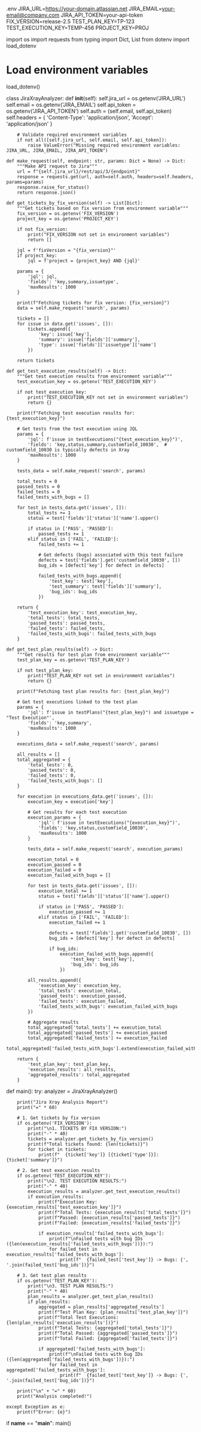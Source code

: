 .env
JIRA_URL=https://your-domain.atlassian.net
JIRA_EMAIL=your-email@company.com
JIRA_API_TOKEN=your-api-token
FIX_VERSION=release-2.5
TEST_PLAN_KEY=TP-123
TEST_EXECUTION_KEY=TEMP-456
PROJECT_KEY=PROJ

import os
import requests
from typing import Dict, List
from dotenv import load_dotenv

# Load environment variables
load_dotenv()

class JiraXrayAnalyzer:
    def __init__(self):
        self.jira_url = os.getenv('JIRA_URL')
        self.email = os.getenv('JIRA_EMAIL')
        self.api_token = os.getenv('JIRA_API_TOKEN')
        self.auth = (self.email, self.api_token)
        self.headers = {
            'Content-Type': 'application/json',
            'Accept': 'application/json'
        }
        
        # Validate required environment variables
        if not all([self.jira_url, self.email, self.api_token]):
            raise ValueError("Missing required environment variables: JIRA_URL, JIRA_EMAIL, JIRA_API_TOKEN")

    def make_request(self, endpoint: str, params: Dict = None) -> Dict:
        """Make API request to Jira"""
        url = f"{self.jira_url}/rest/api/3/{endpoint}"
        response = requests.get(url, auth=self.auth, headers=self.headers, params=params)
        response.raise_for_status()
        return response.json()

    def get_tickets_by_fix_version(self) -> List[Dict]:
        """Get tickets based on fix version from environment variable"""
        fix_version = os.getenv('FIX_VERSION')
        project_key = os.getenv('PROJECT_KEY')
        
        if not fix_version:
            print("FIX_VERSION not set in environment variables")
            return []
        
        jql = f'fixVersion = "{fix_version}"'
        if project_key:
            jql = f'project = {project_key} AND {jql}'
        
        params = {
            'jql': jql,
            'fields': 'key,summary,issuetype',
            'maxResults': 1000
        }
        
        print(f"Fetching tickets for fix version: {fix_version}")
        data = self.make_request('search', params)
        
        tickets = []
        for issue in data.get('issues', []):
            tickets.append({
                'key': issue['key'],
                'summary': issue['fields']['summary'],
                'type': issue['fields']['issuetype']['name']
            })
        
        return tickets

    def get_test_execution_results(self) -> Dict:
        """Get test execution results from environment variable"""
        test_execution_key = os.getenv('TEST_EXECUTION_KEY')
        
        if not test_execution_key:
            print("TEST_EXECUTION_KEY not set in environment variables")
            return {}
        
        print(f"Fetching test execution results for: {test_execution_key}")
        
        # Get tests from the test execution using JQL
        params = {
            'jql': f'issue in testExecutions("{test_execution_key}")',
            'fields': 'key,status,summary,customfield_10030',  # customfield_10030 is typically defects in Xray
            'maxResults': 1000
        }
        
        tests_data = self.make_request('search', params)
        
        total_tests = 0
        passed_tests = 0
        failed_tests = 0
        failed_tests_with_bugs = []
        
        for test in tests_data.get('issues', []):
            total_tests += 1
            status = test['fields']['status']['name'].upper()
            
            if status in ['PASS', 'PASSED']:
                passed_tests += 1
            elif status in ['FAIL', 'FAILED']:
                failed_tests += 1
                
                # Get defects (bugs) associated with this test failure
                defects = test['fields'].get('customfield_10030', [])
                bug_ids = [defect['key'] for defect in defects]
                
                failed_tests_with_bugs.append({
                    'test_key': test['key'],
                    'test_summary': test['fields']['summary'],
                    'bug_ids': bug_ids
                })
        
        return {
            'test_execution_key': test_execution_key,
            'total_tests': total_tests,
            'passed_tests': passed_tests,
            'failed_tests': failed_tests,
            'failed_tests_with_bugs': failed_tests_with_bugs
        }

    def get_test_plan_results(self) -> Dict:
        """Get results for test plan from environment variable"""
        test_plan_key = os.getenv('TEST_PLAN_KEY')
        
        if not test_plan_key:
            print("TEST_PLAN_KEY not set in environment variables")
            return {}
        
        print(f"Fetching test plan results for: {test_plan_key}")
        
        # Get test executions linked to the test plan
        params = {
            'jql': f'issue in testPlans("{test_plan_key}") and issuetype = "Test Execution"',
            'fields': 'key,summary',
            'maxResults': 1000
        }
        
        executions_data = self.make_request('search', params)
        
        all_results = []
        total_aggregated = {
            'total_tests': 0,
            'passed_tests': 0,
            'failed_tests': 0,
            'failed_tests_with_bugs': []
        }
        
        for execution in executions_data.get('issues', []):
            execution_key = execution['key']
            
            # Get results for each test execution
            execution_params = {
                'jql': f'issue in testExecutions("{execution_key}")',
                'fields': 'key,status,customfield_10030',
                'maxResults': 1000
            }
            
            tests_data = self.make_request('search', execution_params)
            
            execution_total = 0
            execution_passed = 0
            execution_failed = 0
            execution_failed_with_bugs = []
            
            for test in tests_data.get('issues', []):
                execution_total += 1
                status = test['fields']['status']['name'].upper()
                
                if status in ['PASS', 'PASSED']:
                    execution_passed += 1
                elif status in ['FAIL', 'FAILED']:
                    execution_failed += 1
                    
                    defects = test['fields'].get('customfield_10030', [])
                    bug_ids = [defect['key'] for defect in defects]
                    
                    if bug_ids:
                        execution_failed_with_bugs.append({
                            'test_key': test['key'],
                            'bug_ids': bug_ids
                        })
            
            all_results.append({
                'execution_key': execution_key,
                'total_tests': execution_total,
                'passed_tests': execution_passed,
                'failed_tests': execution_failed,
                'failed_tests_with_bugs': execution_failed_with_bugs
            })
            
            # Aggregate results
            total_aggregated['total_tests'] += execution_total
            total_aggregated['passed_tests'] += execution_passed
            total_aggregated['failed_tests'] += execution_failed
            total_aggregated['failed_tests_with_bugs'].extend(execution_failed_with_bugs)
        
        return {
            'test_plan_key': test_plan_key,
            'execution_results': all_results,
            'aggregated_results': total_aggregated
        }

def main():
    try:
        analyzer = JiraXrayAnalyzer()
        
        print("Jira Xray Analysis Report")
        print("=" * 60)
        
        # 1. Get tickets by fix version
        if os.getenv('FIX_VERSION'):
            print("\n1. TICKETS BY FIX VERSION:")
            print("-" * 40)
            tickets = analyzer.get_tickets_by_fix_version()
            print(f"Total tickets found: {len(tickets)}")
            for ticket in tickets:
                print(f"  {ticket['key']} [{ticket['type']}]: {ticket['summary']}")
        
        # 2. Get test execution results
        if os.getenv('TEST_EXECUTION_KEY'):
            print("\n2. TEST EXECUTION RESULTS:")
            print("-" * 40)
            execution_results = analyzer.get_test_execution_results()
            if execution_results:
                print(f"Execution Key: {execution_results['test_execution_key']}")
                print(f"Total Tests: {execution_results['total_tests']}")
                print(f"Passed: {execution_results['passed_tests']}")
                print(f"Failed: {execution_results['failed_tests']}")
                
                if execution_results['failed_tests_with_bugs']:
                    print(f"\nFailed tests with bug IDs ({len(execution_results['failed_tests_with_bugs'])}):")
                    for failed_test in execution_results['failed_tests_with_bugs']:
                        print(f"  {failed_test['test_key']} -> Bugs: {', '.join(failed_test['bug_ids'])}")
        
        # 3. Get test plan results
        if os.getenv('TEST_PLAN_KEY'):
            print("\n3. TEST PLAN RESULTS:")
            print("-" * 40)
            plan_results = analyzer.get_test_plan_results()
            if plan_results:
                aggregated = plan_results['aggregated_results']
                print(f"Test Plan Key: {plan_results['test_plan_key']}")
                print(f"Total Test Executions: {len(plan_results['execution_results'])}")
                print(f"Total Tests: {aggregated['total_tests']}")
                print(f"Total Passed: {aggregated['passed_tests']}")
                print(f"Total Failed: {aggregated['failed_tests']}")
                
                if aggregated['failed_tests_with_bugs']:
                    print(f"\nFailed tests with bug IDs ({len(aggregated['failed_tests_with_bugs'])}):")
                    for failed_test in aggregated['failed_tests_with_bugs']:
                        print(f"  {failed_test['test_key']} -> Bugs: {', '.join(failed_test['bug_ids'])}")
        
        print("\n" + "=" * 60)
        print("Analysis completed!")
        
    except Exception as e:
        print(f"Error: {e}")

if __name__ == "__main__":
    main()

